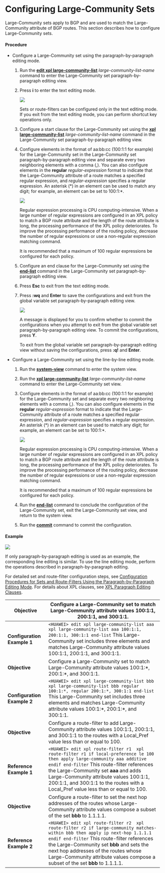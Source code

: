 Configuring Large-Community Sets
================================

Large-Community sets apply to BGP and are used to match the Large-Community attribute of BGP routes. This section describes how to configure Large-Community sets.

#### Procedure

* Configure a Large-Community set using the paragraph-by-paragraph editing mode.
  1. Run the [**edit xpl large-community-list**](cmdqueryname=edit+xpl+large-community-list) *large-community-list-name* command to enter the Large-Community set paragraph-by-paragraph editing view.
  2. Press **i** to enter the text editing mode.
     
     ![](../../../../public_sys-resources/note_3.0-en-us.png) 
     
     Sets or route-filters can be configured only in the text editing mode. If you exit from the text editing mode, you can perform shortcut key operations only.
  3. Configure a start clause for the Large-Community set using the [**xpl large-community-list**](cmdqueryname=xpl+large-community-list) *large-community-list-name* command in the Large-Community set paragraph-by-paragraph editing view.
  4. Configure elements in the format of aa:bb:cc (100:1:1 for example) for the Large-Community set in the Large-Community set paragraph-by-paragraph editing view and separate every two neighboring elements with a comma (,). You can also configure elements in the **regular** *regular-expression* format to indicate that the Large-Community attribute of a route matches a specified regular expression, and *regular-expression* specifies a regular expression. An asterisk (\*) in an element can be used to match any digit; for example, an element can be set to 100:1:\*.
     
     ![](../../../../public_sys-resources/note_3.0-en-us.png) 
     
     Regular expression processing is CPU computing-intensive. When a large number of regular expressions are configured in an XPL policy to match a BGP route attribute and the length of the route attribute is long, the processing performance of the XPL policy deteriorates. To improve the processing performance of the routing policy, decrease the number of regular expressions or use a non-regular expression matching command.
     
     It is recommended that a maximum of 100 regular expressions be configured for each policy.
  5. Configure an end clause for the Large-Community set using the [**end-list**](cmdqueryname=end-list) command in the Large-Community set paragraph-by-paragraph editing view.
  6. Press **Esc** to exit from the text editing mode.
  7. Press **:wq** and **Enter** to save the configurations and exit from the global variable set paragraph-by-paragraph editing view.
     
     ![](../../../../public_sys-resources/note_3.0-en-us.png) 
     
     A message is displayed for you to confirm whether to commit the configurations when you attempt to exit from the global variable set paragraph-by-paragraph editing view. To commit the configurations, press **Y**.
     
     To exit from the global variable set paragraph-by-paragraph editing view without saving the configurations, press **:q!** and **Enter**.
* Configure a Large-Community set using the line-by-line editing mode.
  1. Run the [**system-view**](cmdqueryname=system-view) command to enter the system view.
  2. Run the [**xpl large-community-list**](cmdqueryname=xpl+large-community-list) *large-community-list-name* command to enter the Large-Community set view.
  3. Configure elements in the format of aa:bb:cc (100:1:1 for example) for the Large-Community set and separate every two neighboring elements with a comma (,). You can also configure elements in the **regular** *regular-expression* format to indicate that the Large-Community attribute of a route matches a specified regular expression, and *regular-expression* specifies a regular expression. An asterisk (\*) in an element can be used to match any digit; for example, an element can be set to 100:1:\*.
     
     ![](../../../../public_sys-resources/note_3.0-en-us.png) 
     
     Regular expression processing is CPU computing-intensive. When a large number of regular expressions are configured in an XPL policy to match a BGP route attribute and the length of the route attribute is long, the processing performance of the XPL policy deteriorates. To improve the processing performance of the routing policy, decrease the number of regular expressions or use a non-regular expression matching command.
     
     It is recommended that a maximum of 100 regular expressions be configured for each policy.
  4. Run the [**end-list**](cmdqueryname=end-list) command to conclude the configuration of the Large-Community set, exit the Large-Community set view, and return to the system view.
  5. Run the [**commit**](cmdqueryname=commit) command to commit the configuration.

#### Example

![](../../../../public_sys-resources/note_3.0-en-us.png) 

If only paragraph-by-paragraph editing is used as an example, the corresponding line editing is similar. To use the line editing mode, perform the operations described in paragraph-by-paragraph editing.

For detailed set and route-filter configuration steps, see [Configuration Procedures for Sets and Route-Filters Using the Paragraph-by-Paragraph Editing Mode](dc_vrp_xpl_cfg_0002.html#EN-US_CONCEPT_0000001793384325__section_dc_vrp_xpl_cfg_000102). For details about XPL clauses, see [XPL Paragraph Editing Clauses](dc_vrp_xpl_cfg_0014.html).

| **Objective** | Configure a Large-Community set to match Large-Community attribute values 100:1:1, 200:1:1, and 300:1:1. |
| --- | --- |
| **Configuration Example 1** | ``` <HUAWEI> edit xpl large-community-list aaa  xpl large-community-list aaa 100:1:1, 200:1:1, 300:1:1 end-list ```  This Large-Community set includes three elements and matches Large-Community attribute values 100:1:1, 200:1:1, and 300:1:1. |
| **Objective** | Configure a Large-Community set to match Large-Community attribute values 100:1:\*, 200:1:\*, and 300:1:1. |
| **Configuration Example 2** | ``` <HUAWEI> edit xpl large-community-list bbb  xpl large-community-list bbb regular 100:1:*, regular 200:1:*, 300:1:1 end-list ```  This Large-Community set includes three elements and matches Large-Community attribute values 100:1:\*, 200:1:\*, and 300:1:1. |
| **Objective** | Configure a route-filter to add Large-Community attribute values 100:1:1, 200:1:1, and 300:1:1 to the routes with a Local\_Pref value less than or equal to 100. |
| **Reference Example 1** | ``` <HUAWEI> edit xpl route-filter r1  xpl route-filter r1 if local-preference le 100 then apply large-community aaa additive endif end-filter ```  This route-filter references the Large-Community set **aaa** and adds Large-Community attribute values 100:1:1, 200:1:1, and 300:1:1 to the routes with a Local\_Pref value less than or equal to 100. |
| **Objective** | Configure a route-filter to set the next hop addresses of the routes whose Large-Community attribute values compose a subset of the set **bbb** to 1.1.1.1. |
| **Reference Example 2** | ``` <HUAWEI> edit xpl route-filter r2  xpl route-filter r2 if large-community matches-within bbb then apply ip next-hop 1.1.1.1 endif end-filter ```  This route-filter references the Large-Community set **bbb** and sets the next hop addresses of the routes whose Large-Community attribute values compose a subset of the set **bbb** to 1.1.1.1. |